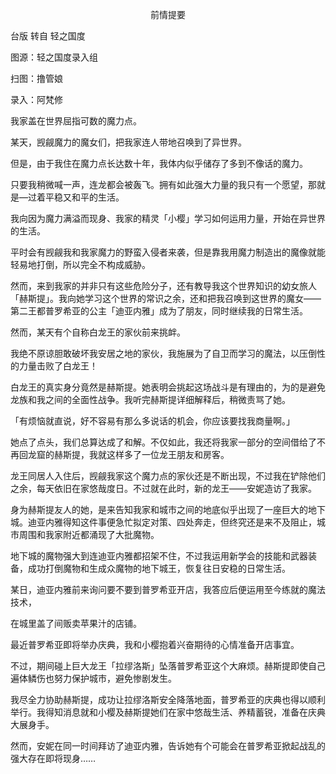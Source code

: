 <p align="center">前情提要</p>

台版 转自 轻之国度

图源：轻之国度录入组

扫图：撸管娘

录入：阿梵修

我家盖在世界屈指可数的魔力点。

某天，觊觎魔力的魔女们，把我家连人带地召唤到了异世界。

但是，由于我住在魔力点长达数十年，我体内似乎储存了多到不像话的魔力。

只要我稍微喊一声，连龙都会被轰飞。拥有如此强大力量的我只有一个愿望，那就是—过着平稳又和平的生活。

我向因为魔力满溢而现身、我家的精灵「小樱」学习如何运用力量，开始在异世界的生活。

平时会有觊觎我和我家魔力的野蛮入侵者来袭，但是靠我用魔力制造出的魔像就能轻易地打倒，所以完全不构成威胁。

然而，来到我家的并非只有这些危险分子，还有教导我这个世界知识的幼女旅人「赫斯提」。我向她学习这个世界的常识之余，还和把我召唤到这世界的魔女——第二王都普罗希亚的公主「迪亚内雅」成为了朋友，同时继续我的日常生活。

然而，某天有个自称白龙王的家伙前来挑衅。

我绝不原谅胆敢破坏我安居之地的家伙，我施展为了自卫而学习的魔法，以压倒性的力量击败了白龙王！

白龙王的真实身分竟然是赫斯提。她表明会挑起这场战斗是有理由的，为的是避免龙族和我之间的全面性战争。我听完赫斯提详细解释后，稍微责骂了她。

「有烦恼就直说，好不容易有那么多说话的机会，你应该要找我商量啊。」

她点了点头，我们总算达成了和解。不仅如此，我还将我家一部分的空间借给了不再回龙窟的赫斯提，我就这样多了一位龙王朋友和房客。

龙王同居人入住后，觊觎我家这个魔力点的家伙还是不断出现，不过我在铲除他们之余，每天依旧在家悠哉度日。不过就在此时，新的龙王——安妮造访了我家。

身为赫斯提友人的她，是来告知我家和城市之间的地底似乎出现了一座巨大的地下城。迪亚内雅得知这件事便急忙拟定对策、四处奔走，但终究还是来不及阻止，城市周围和我家附近都涌现了大批魔物。

地下城的魔物强大到连迪亚内雅都招架不住，不过我运用新学会的技能和武器装备，成功打倒魔物和生成众魔物的地下城王，恢复往日安稳的日常生活。

某日，迪亚内雅前来询问要不要到普罗希亚开店，我答应后便运用至今练就的魔法技术，

在城里盖了间贩卖苹果汁的店铺。

最近普罗希亚即将举办庆典，我和小樱抱着兴奋期待的心情准备开店事宜。

不过，期间碰上巨大龙王「拉缪洛斯」坠落普罗希亚这个大麻烦。赫斯提即使自己遍体鳞伤也努力保护城市，避免惨剧发生。

我尽全力协助赫斯提，成功让拉缪洛斯安全降落地面，普罗希亚的庆典也得以顺利举行。我得知消息就和小樱及赫斯提她们在家中悠哉生活、养精蓄锐，准备在庆典大展身手。

然而，安妮在同一时间拜访了迪亚内雅，告诉她有个可能会在普罗希亚掀起战乱的强大存在即将现身……

